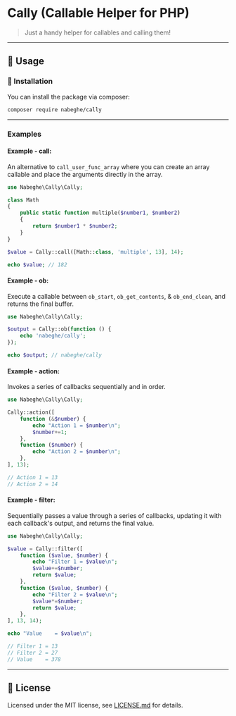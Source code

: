 # Cally (Callable Helper for PHP)

> Just a handy helper for callables and calling them!

<hr>

## 🫡 Usage

### 🚀 Installation

You can install the package via composer:

```bash
composer require nabeghe/cally
```

<hr>

### Examples

#### Example - call:

An alternative to `call_user_func_array` where you can create an array callable
and place the arguments directly in the array.

```php
use Nabeghe\Cally\Cally;

class Math
{
    public static function multiple($number1, $number2)
    {
        return $number1 * $number2;
    }
}

$value = Cally::call([Math::class, 'multiple', 13], 14);

echo $value; // 182
```

#### Example - ob:

Execute a callable between `ob_start`, `ob_get_contents`, & `ob_end_clean`, and returns the final buffer.

```php
use Nabeghe\Cally\Cally;

$output = Cally::ob(function () {
    echo 'nabeghe/cally';
});

echo $output; // nabeghe/cally
```

#### Example - action:

Invokes a series of callbacks sequentially and in order.

```php
use Nabeghe\Cally\Cally;

Cally::action([
    function (&$number) {
        echo "Action 1 = $number\n";
        $number+=1;
    },
    function ($number) {
        echo "Action 2 = $number\n";
    },
], 13);

// Action 1 = 13
// Action 2 = 14
```

#### Example - filter:

Sequentially passes a value through a series of callbacks, updating it with each callback's output, and returns the final value.

```php
use Nabeghe\Cally\Cally;

$value = Cally::filter([
    function ($value, $number) {
        echo "Filter 1 = $value\n";
        $value+=$number;
        return $value;
    },
    function ($value, $number) {
        echo "Filter 2 = $value\n";
        $value*=$number;
        return $value;
    },
], 13, 14);

echo "Value    = $value\n";

// Filter 1 = 13
// Filter 2 = 27
// Value    = 378
```

<hr>

## 📖 License

Licensed under the MIT license, see [LICENSE.md](LICENSE.md) for details.